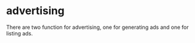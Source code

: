 # advertising
There are two function for advertising, one for generating ads and one for listing ads.
